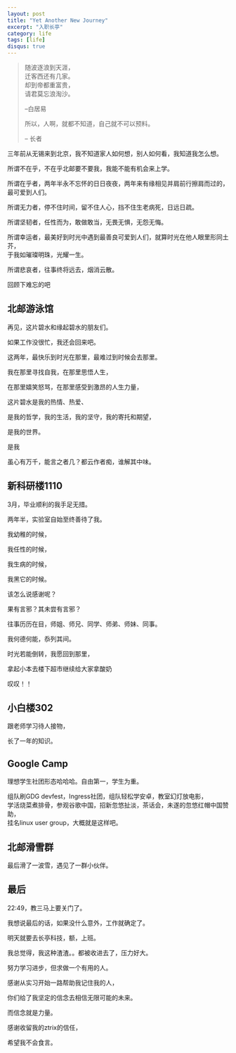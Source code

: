 ```yaml
---
layout: post
title: "Yet Another New Journey"
excerpt: "入职长亭"
category: life
tags: [life]
disqus: true
---
```


> 随波逐浪到天涯，  
> 迁客西还有几家。  
> 却到帝都重富贵，  
> 请君莫忘浪淘沙。
> 
> –白居易
> 
> 所以，人啊，就都不知道，自己就不可以预料。
> 
> – 长者

三年前从无锡来到北京，我不知道家人如何想，别人如何看，我知道我怎么想。

所谓不在乎，不在乎北邮要不要我，我能不能有机会来上学。

所谓在乎者，两年半永不忘怀的日日夜夜，两年来有缘相见并肩前行擦肩而过的，  
最可爱到人们。

所谓无力者，停不住时间，留不住人心，挡不住生老病死，日远日疏。

所谓坚韧者，任性而为，敢做敢当，无畏无惧，无怨无悔。

所谓幸运者，最美好到时光中遇到最善良可爱到人们，就算时光在他人眼里形同土芥，  
于我如璀璨明珠，光耀一生。

所谓悲哀者，往事终将远去，烟消云散。

回顾下难忘的吧

## 北邮游泳馆

再见，这片碧水和缘起碧水的朋友们。

如果工作没很忙，我还会回来吧。

这两年，最快乐到时光在那里，最难过到时候会去那里。

我在那里寻找自我，在那里思悟人生，

在那里嬉笑怒骂，在那里感受到激昂的人生力量，

这片碧水是我的热情、热爱、

是我的哲学，我的生活，我的坚守，我的寄托和期望，

是我的世界。

是我

虽心有万千，能言之者几？都云作者痴，谁解其中味。

## 新科研楼1110

3月，毕业顺利的我手足无措。

两年半，实验室自始至终善待了我。

我幼稚的时候，

我任性的时候，

我生病的时候，

我黑它的时候。

该怎么说感谢呢？

果有言邪？其未尝有言邪？

往事历历在目，师姐、师兄、同学、师弟、师妹、同事。

我何德何能，忝列其间。

时光若能倒转，我愿回到那里，

拿起小本去楼下超市继续给大家拿酸奶

叹叹！！

## 小白楼302

跟老师学习待人接物，

长了一年的知识。

## Google Camp

理想学生社团形态哈哈哈。自由第一，学生为重。

组队刷GDG devfest，Ingress社团，组队轻松学安卓，教室幻灯放电影，  
学活烧菜煮排骨，参观谷歌中国，招新忽悠扯淡，茶话会，未遂的忽悠红帽中国赞助，  
挂名linux user group，大概就是这样吧。

## 北邮滑雪群

最后滑了一波雪，遇见了一群小伙伴。

## 最后

22:49，教三马上要关门了。

我想说最后的话，如果没什么意外，工作就确定了。

明天就要去长亭科技，额，上班。

我总觉得，我这种渣渣。。都被收进去了，压力好大。

努力学习进步，但求做一个有用的人。

感谢从实习开始一路帮助我记住我的人，

你们给了我坚定的信念去相信无限可能的未来。

而信念就是力量。

感谢收留我的ztrix的信任，

希望我不会食言。
